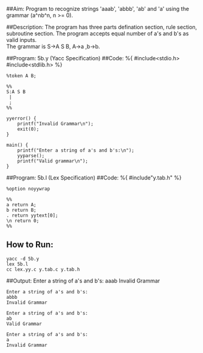 ##Aim:
Program to recognize strings 'aaab', 'abbb', 'ab' and 'a' using the grammar (a^nb^n, n >= 0).

##Description: 
The program has three parts defination section, rule section, subroutine section. The program accepts equal number of a's and b's as valid inputs.  
The grammar is S->A S B, A->a ,b->b.

##Program: 5b.y (Yacc Specification)
##Code:
	%{
		#include<stdio.h>
		#include<stdlib.h>
	%}
	
	%token A B;
	
	%%
	S:A S B
	 |
	 ;
	%% 
	
	yyerror() {
		printf("Invalid Grammar\n");
		exit(0);
	}
	
	main() {
		printf("Enter a string of a's and b's:\n");
		yyparse();
		printf("Valid grammar\n");
	}

##Program: 5b.l (Lex Specification)
##Code:
	%{
		#include"y.tab.h"
	%}
	
	%option noyywrap
	
	%%
	a return A;
	b return B;
	. return yytext[0];
	\n return 0;
	%%

## How to Run:
    yacc -d 5b.y
    lex 5b.l
    cc lex.yy.c y.tab.c y.tab.h

##Output:
	Enter a string of a's and b's:
	aaab
	Invalid Grammar

	Enter a string of a's and b's:
	abbb
	Invalid Grammar

	Enter a string of a's and b's:
	ab
	Valid Grammar

	Enter a string of a's and b's:
	a
	Invalid Grammar



